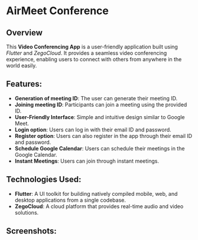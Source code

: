 # AirMeet Conference

## Overview

This **Video Conferencing App** is a user-friendly application built using *Flutter* and *ZegoCloud*. It provides a seamless video conferencing experience, enabling users to connect with others from anywhere in the world easily.

## Features:
- **Generation of meeting ID**: The user can generate their meeting ID.
- **Joining meeting ID**: Participants can join a meeting using the provided ID.
- **User-Friendly Interface**: Simple and intuitive design similar to Google Meet.
- **Login option**: Users can log in with their email ID and password.
- **Register option**: Users can also register in the app through their email ID and password.
- **Schedule Google Calendar**: Users can schedule their meetings in the Google Calendar.
- **Instant Meetings**: Users can join through instant meetings.

## Technologies Used:

- **Flutter**: A UI toolkit for building natively compiled mobile, web, and desktop applications from a single codebase.
- **ZegoCloud**: A cloud platform that provides real-time audio and video solutions.

## Screenshots:






